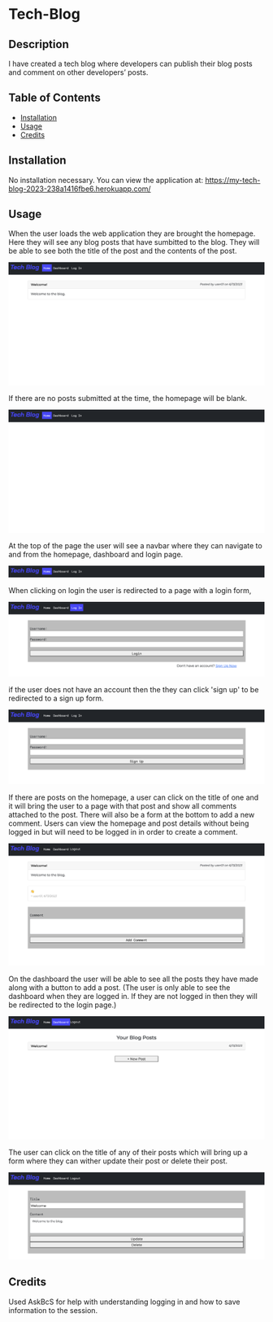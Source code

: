 # Tech-Blog

## Description

I have created a tech blog where developers can publish their blog posts and comment on other developers’ posts.


## Table of Contents

  - [Installation](#installation)
  - [Usage](#usage)
 - [Credits](#credits)

## Installation

No installation necessary. You can view the application at: https://my-tech-blog-2023-238a1416fbe6.herokuapp.com/

## Usage

When the user loads the web application they are brought the homepage. Here they will see any blog posts that have sumbitted to the blog. They will be able to see both the title of the post and the contents of the post. 

![homepage with posts](./public/images/homepage-with-post.png)

If there are no posts submitted at the time, the homepage will be blank.

![homepage without posts](./public/images/homepage-without-post.png)

At the top of the page the user will see a navbar where they can navigate to and from the homepage, dashboard and login page.

![navbar](./public/images/navbar.png)

When clicking on login the user is redirected to a page with a login form,

![login](./public/images/login.png)

if the user does not have an account then the they can click 'sign up' to be redirected to a sign up form.

![signup](./public/images/signup.png)

If there are posts on the homepage, a user can click on the title of one and it will bring the user to a page with that post and show all comments attached to the post. There will also be a form at the bottom to add a new comment. Users can view the homepage and post details without being logged in but will need to be logged in in order to create a comment.

![posts details](./public/images/post-details.png)

On the dashboard the user will be able to see all the posts they have made along with a button to add a post. (The user is only able to see the dashboard when they are logged in. If they are not logged in then they will be redirected to the login page.)

![dashboard](./public/images/dashboard.png)

The user can click on the title of any of their posts which will bring up a form where they can wither update their post or delete their post.

![update/delete post](./public/images/update%3Adelete-post.png)



## Credits

Used AskBcS for help with understanding logging in and how to save information to the session.
